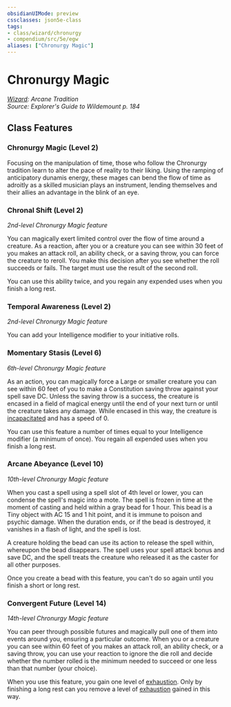 ```yaml
---
obsidianUIMode: preview
cssclasses: json5e-class
tags:
- class/wizard/chronurgy
- compendium/src/5e/egw
aliases: ["Chronurgy Magic"]
---
```

# Chronurgy Magic
*[Wizard](wizard.md): Arcane Tradition*  
*Source: Explorer's Guide to Wildemount p. 184*  


## Class Features

### Chronurgy Magic (Level 2)

Focusing on the manipulation of time, those who follow the Chronurgy tradition learn to alter the pace of reality to their liking. Using the ramping of anticipatory dunamis energy, these mages can bend the flow of time as adroitly as a skilled musician plays an instrument, lending themselves and their allies an advantage in the blink of an eye.

### Chronal Shift (Level 2)

*2nd-level Chronurgy Magic feature*

You can magically exert limited control over the flow of time around a creature. As a reaction, after you or a creature you can see within 30 feet of you makes an attack roll, an ability check, or a saving throw, you can force the creature to reroll. You make this decision after you see whether the roll succeeds or fails. The target must use the result of the second roll.

You can use this ability twice, and you regain any expended uses when you finish a long rest.

### Temporal Awareness (Level 2)

*2nd-level Chronurgy Magic feature*

You can add your Intelligence modifier to your initiative rolls.

### Momentary Stasis (Level 6)

*6th-level Chronurgy Magic feature*

As an action, you can magically force a Large or smaller creature you can see within 60 feet of you to make a Constitution saving throw against your spell save DC. Unless the saving throw is a success, the creature is encased in a field of magical energy until the end of your next turn or until the creature takes any damage. While encased in this way, the creature is [incapacitated](/compendium/rules/conditions.md#incapacitated) and has a speed of 0.

You can use this feature a number of times equal to your Intelligence modifier (a minimum of once). You regain all expended uses when you finish a long rest.

### Arcane Abeyance (Level 10)

*10th-level Chronurgy Magic feature*

When you cast a spell using a spell slot of 4th level or lower, you can condense the spell's magic into a mote. The spell is frozen in time at the moment of casting and held within a gray bead for 1 hour. This bead is a Tiny object with AC 15 and 1 hit point, and it is immune to poison and psychic damage. When the duration ends, or if the bead is destroyed, it vanishes in a flash of light, and the spell is lost.

A creature holding the bead can use its action to release the spell within, whereupon the bead disappears. The spell uses your spell attack bonus and save DC, and the spell treats the creature who released it as the caster for all other purposes.

Once you create a bead with this feature, you can't do so again until you finish a short or long rest.

### Convergent Future (Level 14)

*14th-level Chronurgy Magic feature*

You can peer through possible futures and magically pull one of them into events around you, ensuring a particular outcome. When you or a creature you can see within 60 feet of you makes an attack roll, an ability check, or a saving throw, you can use your reaction to ignore the die roll and decide whether the number rolled is the minimum needed to succeed or one less than that number (your choice).

When you use this feature, you gain one level of [exhaustion](/compendium/rules/conditions.md#exhaustion). Only by finishing a long rest can you remove a level of [exhaustion](/compendium/rules/conditions.md#exhaustion) gained in this way.